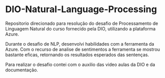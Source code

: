 # DIO-Natural-Language-Processing
Repositorio direcionado para resolução do desafio de Processamento de Linguagem Natural do curso fornecido pela DIO, utilizando a plataforma Azure.

Durante o desafio de NLP, desenvolvi habilidades com a ferramenta da Azure. Com o recurso de analise de sentimentos a ferramenta se mostrou bastante eficas, retornando os resultados esperados das sentenças.

Para realizar o desafio contei com o auxilio das video aulas da DIO e da documentação.
